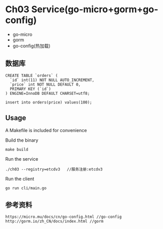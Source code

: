 # Ch03 Service(go-micro+gorm+go-config)

- go-micro
- gorm
- go-config(热加载)

## 数据库
```
CREATE TABLE `orders` (
  `id` int(11) NOT NULL AUTO_INCREMENT,
  `price` int NOT NULL DEFAULT 0,
  PRIMARY KEY (`id`)
) ENGINE=InnoDB DEFAULT CHARSET=utf8;

insert into orders(price) values(100);
```

## Usage

A Makefile is included for convenience

Build the binary

```
make build
```

Run the service
```
./ch03 --registry=etcdv3   //服务注册:etcdv3
```

Run the client
```
go run cli/main.go
```

## 参考资料
```
https://micro.mu/docs/cn/go-config.html //go-config
http://gorm.io/zh_CN/docs/index.html //gorm
```
